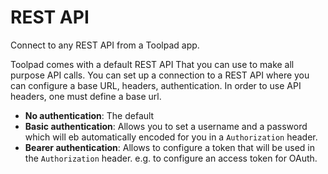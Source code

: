 # REST API

<p class="description">Connect to any REST API from a Toolpad app.</p>

Toolpad comes with a default REST API That you can use to make all purpose API calls. You can set up a connection to a REST API where you can configure a base URL, headers, authentication. In order to use API headers, one must define a base url.

- **No authentication**: The default
- **Basic authentication**: Allows you to set a username and a password which will eb automatically encoded for you in a `Authorization` header.
- **Bearer authentication**: Allows to configure a token that will be used in the `Authorization` header. e.g. to configure an access token for OAuth.
